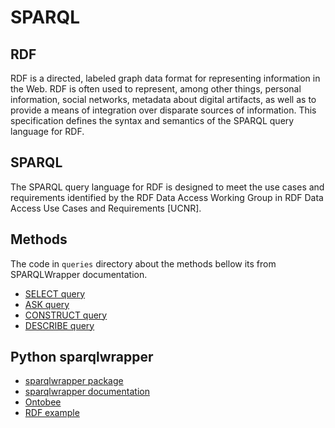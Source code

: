 # SPARQL

## RDF

RDF is a directed, labeled graph data format for representing information in the Web. RDF is often used to represent, among other things, personal information, social networks, metadata about digital artifacts, as well as to provide a means of integration over disparate sources of information. This specification defines the syntax and semantics of the SPARQL query language for RDF.

## SPARQL

The SPARQL query language for RDF is designed to meet the use cases and requirements identified by the RDF Data Access Working Group in RDF Data Access Use Cases and Requirements [UCNR]. 

## Methods

The code in `queries` directory about the methods bellow its from SPARQLWrapper documentation.

* [SELECT query](https://www.w3.org/TR/rdf-sparql-query/#select)
* [ASK query](https://www.w3.org/TR/rdf-sparql-query/#ask)
* [CONSTRUCT query](https://www.w3.org/TR/rdf-sparql-query/#construct)
* [DESCRIBE query](https://www.w3.org/TR/rdf-sparql-query/#describe)

## Python sparqlwrapper

* [sparqlwrapper package](https://pypi.org/project/SPARQLWrapper/)
* [sparqlwrapper documentation](https://rdflib.github.io/sparqlwrapper/)
* [Ontobee](http://www.ontobee.org/tutorial/sparql/)
* [RDF example](https://jena.apache.org/tutorials/sparql_data_pt.html)
